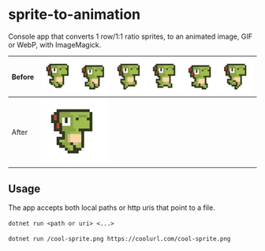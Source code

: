 # sprite-to-animation

Console app that converts 1 row/1:1 ratio sprites, to an animated image, GIF or WebP, with ImageMagick.

|Before|![](test.png)|
|----|----|
|After|![](output/1_test.webp)|

## Usage

The app accepts both local paths or http uris that point to a file.

`dotnet run <path or uri> <...>`

`dotnet run /cool-sprite.png https://coolurl.com/cool-sprite.png`
